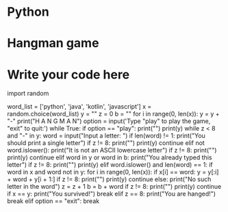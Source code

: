 # Python
# Hangman game 
# Write your code here
import random

word_list = ['python', 'java', 'kotlin', 'javascript']
x = random.choice(word_list)
y = ""
z = 0
b = ""
for i in range(0, len(x)):
    y = y + "-"
print("H A N G M A N")
option = input('Type "play" to play the game, "exit" to quit:')
while True:
    if option == "play":
        print("")
        print(y)
        while z < 8 and "-" in y:
            word = input("Input a letter: ")
            if len(word) != 1:
                print("You should print a single letter")
                if z != 8:
                    print("")
                    print(y)
                continue
            elif not word.islower():
                print("It is not an ASCII lowercase letter")
                if z != 8:
                    print("")
                    print(y)
                continue
            elif word in y or word in b:
                print("You already typed this letter")
                if z != 8:
                    print("")
                    print(y)
            elif word.islower() and len(word) == 1:
                if word in x and word not in y:
                    for i in range(0, len(x)):
                        if x[i] == word:
                            y = y[:i] + word + y[i + 1:]
                    if z != 8:
                        print("")
                        print(y)
                    continue
                else:
                    print("No such letter in the word")
                    z = z + 1
                    b = b + word
                    if z != 8:
                        print("")
                        print(y)
                    continue
        if x == y:
            print("You survived!")
            break
        elif z == 8:
            print("You are hanged!")
            break
    elif option == "exit":
        break

